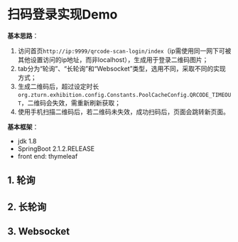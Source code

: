 # 扫码登录实现Demo

**基本思路**：
1. 访问首页`http://ip:9999/qrcode-scan-login/index`（ip需使用同一网下可被其他设置访问的ip地址，而非localhost），生成用于登录二维码图片；
2. tab分为“轮询”、“长轮询”和“Websocket”类型，选用不同，采取不同的实现方式；
3. 生成二维码后，超过设定时长`org.zturn.exhibition.config.Constants.PoolCacheConfig.QRCODE_TIMEOUT`，二维码会失效，需重新刷新获取；
4. 使用手机扫描二维码后，若二维码未失效，成功扫码后，页面会跳转新页面。

**基本框架**：
* jdk 1.8
* SpringBoot 2.1.2.RELEASE
* front end: thymeleaf

## 1. 轮询

## 2. 长轮询

## 3. Websocket